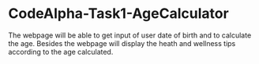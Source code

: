 # CodeAlpha-Task1-AgeCalculator
The webpage will be able to get input of user date of birth and to calculate the age. Besides the webpage will display the heath and wellness tips according to the age calculated.
